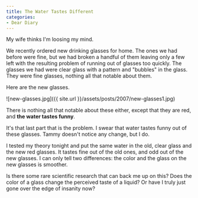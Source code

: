 ```yaml
---
title: The Water Tastes Different
categories:
- Dear Diary
---
```


My wife thinks I'm loosing my mind.

We recently ordered new drinking glasses for home. The ones we had before were fine, but we had broken a handful of them leaving only a few left with the resulting problem of running out of glasses too quickly. The glasses we had were clear glass with a pattern and "bubbles" in the glass. They were fine glasses, nothing all that notable about them.

Here are the new glasses.

![new-glasses.jpg]({{ site.url }}/assets/posts/2007/new-glasses1.jpg)

There is nothing all that notable about these either, except that they are red, and **the water tastes funny**.

It's that last part that is the problem. I swear that water tastes funny out of these glasses. Tammy doesn't notice any change, but I do.

I tested my theory tonight and put the same water in the old, clear glass and the new red glasses. It tastes fine out of the old ones, and odd out of the new glasses. I can only tell two differences: the color and the glass on the new glasses is smoother.

Is there some rare scientific research that can back me up on this? Does the color of a glass change the perceived taste of a liquid? Or have I truly just gone over the edge of insanity now?
